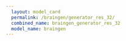 ```yaml
---
  layout: model_card
  permalink: /braingen/generator_res_32/
  combined_name: braingen_generator_res_32
  model_name: braingen
---
```

  